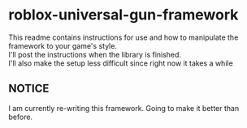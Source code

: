 # roblox-universal-gun-framework
This readme contains instructions for use and how to manipulate the framework to your game's style.<br/>
I'll post the instructions when the library is finished.<br/>
I'll also make the setup less difficult since right now it takes a while

## NOTICE

I am currently re-writing this framework. Going to make it better than before.
